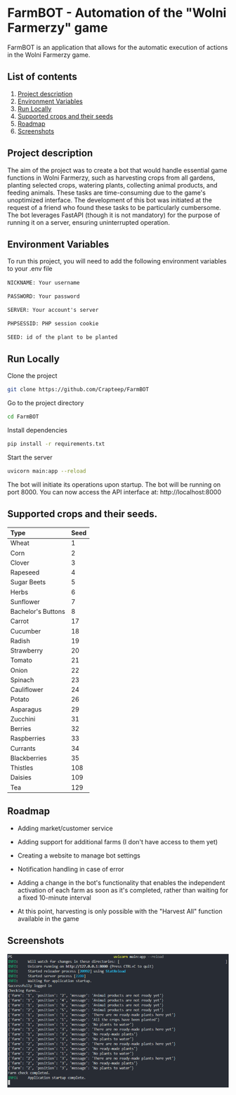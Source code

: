 
# FarmBOT - Automation of the "Wolni Farmerzy" game

FarmBOT is an application that allows for the automatic execution of actions in the Wolni Farmerzy game.

## List of contents
1. [Project description](#project-description)
2. [Environment Variables](#environment-variables)
3. [Run Locally](#run-locally)
4. [Supported crops and their seeds](#supported-crops-and-their-seeds)
5. [Roadmap](#roadmap)
6. [Screenshots](#roadmap)

## Project description
The aim of the project was to create a bot that would handle essential game functions in Wolni Farmerzy, such as harvesting crops from all gardens, planting selected crops, watering plants, collecting animal products, and feeding animals. These tasks are time-consuming due to the game's unoptimized interface. The development of this bot was initiated at the request of a friend who found these tasks to be particularly cumbersome. The bot leverages FastAPI (though it is not mandatory) for the purpose of running it on a server, ensuring uninterrupted operation.

## Environment Variables

To run this project, you will need to add the following environment variables to your .env file

`NICKNAME: Your username`

`PASSWORD: Your password`

`SERVER: Your account's server`

`PHPSESSID: PHP session cookie`

`SEED: id of the plant to be planted`

## Run Locally

Clone the project

```bash
git clone https://github.com/Crapteep/FarmBOT
```

Go to the project directory

```bash
cd FarmBOT
```

Install dependencies

```bash
pip install -r requirements.txt
```

Start the server

```bash
uvicorn main:app --reload
```

The bot will initiate its operations upon startup. The bot will be running on port 8000. You can now access the API interface at: http://localhost:8000
## Supported crops and their seeds.


| Type       | Seed |
| :--------- | :--- |
| Wheat      | 1    |
| Corn       | 2    |
| Clover     | 3    |
| Rapeseed   | 4    |
| Sugar Beets| 5    |
| Herbs      | 6    |
| Sunflower  | 7    |
| Bachelor's Buttons | 8    |
| Carrot     | 17   |
| Cucumber   | 18   |
| Radish     | 19   |
| Strawberry | 20   |
| Tomato     | 21   |
| Onion      | 22   |
| Spinach    | 23   |
| Cauliflower| 24   |
| Potato     | 26   |
| Asparagus  | 29   |
| Zucchini   | 31   |
| Berries    | 32   |
| Raspberries| 33   |
| Currants   | 34   |
|Blackberries| 35   |
| Thistles   | 108  |
| Daisies    | 109  |
| Tea        | 129  |


## Roadmap

- Adding market/customer service

- Adding support for additional farms (I don't have access to them yet)
- Creating a website to manage bot settings
- Notification handling in case of error
- Adding a change in the bot's functionality that enables the independent activation of each farm as soon as it's completed, rather than waiting for a fixed 10-minute interval
- At this point, harvesting is only possible with the "Harvest All" function available in the game
## Screenshots

![Startup Farm](https://github.com/Crapteep/FarmBOT/blob/master/screenshots/startup_f.png)

